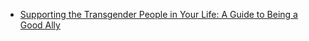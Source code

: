 
- [Supporting the Transgender People in Your Life: A Guide to Being a Good Ally](https://transequality.org/issues/resources/supporting-the-transgender-people-in-your-life-a-guide-to-being-a-good-ally)
